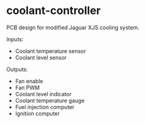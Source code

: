 # coolant-controller
PCB design for modified Jaguar XJS cooling system.

Inputs:
- Coolant temperature sensor
- Coolant level sensor

Outputs:
- Fan enable
- Fan PWM
- Coolant level indicator
- Coolant temperature gauge
- Fuel injection computer
- Ignition computer